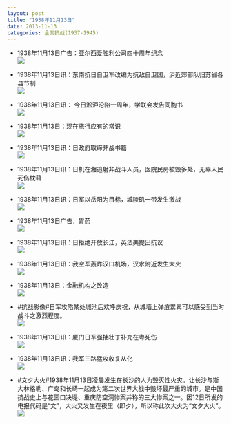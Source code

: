 ```yaml
---
layout: post
title: "1938年11月13日"
date: 2013-11-13
categories: 全面抗战(1937-1945)
---
```


<meta name="referrer" content="no-referrer" />

- 1938年11月13日广告：亚尔西爱胜利公司四十周年纪念 <br/><img src="https://ww2.sinaimg.cn/large/aca367d8jw1eajslz86j3j20cs0jtdj3.jpg" />

- 1938年11月13日讯：东南抗日自卫军改编为抗敌自卫团，沪近郊部队归苏省各县节制 <br/><img src="https://ww3.sinaimg.cn/large/aca367d8jw1eajqoakysfj208y0dzdi0.jpg" />

- 1938年11月13日讯： 今日淞沪沦陷一周年，学联会发告同胞书 <br/><img src="https://ww2.sinaimg.cn/large/aca367d8jw1eajp7xz71aj20cs0gogs6.jpg" />

- 1938年11月13日：现在旅行应有的常识 <br/><img src="https://ww1.sinaimg.cn/large/aca367d8jw1eajoxtgqo1j20qo0kfdqy.jpg" />

- 1938年11月13日讯：日政府取缔非战书籍 <br/><img src="https://ww3.sinaimg.cn/large/aca367d8jw1eajn7dwpz6j20a10dimzt.jpg" />

- 1938年11月13日讯：日机在湘追射非战斗人员，医院民房被毁多处，无辜人民死伤枕藉 <br/><img src="https://ww1.sinaimg.cn/large/aca367d8jw1eajjqgw4qvj20cs0hcad4.jpg" />

- 1938年11月13日讯：日军以岳阳为目标，城陵矶一带发生激战 <br/><img src="https://ww2.sinaimg.cn/large/aca367d8jw1eaji04szntj20cs16tgtu.jpg" />

- 1938年11月13日广告，胃药 <br/><img src="https://ww2.sinaimg.cn/large/aca367d8jw1eajg9ks7zzj206i0gxwg7.jpg" />

- 1938年11月13日讯：日拒绝开放长江，英法美提出抗议 <br/><img src="https://ww3.sinaimg.cn/large/aca367d8jw1eajb2d78k6j20cs0rgtee.jpg" />

- 1938年11月13日讯：我空军轰炸汉口机场，汉水附近发生大火 <br/><img src="https://ww1.sinaimg.cn/large/aca367d8jw1eaj9c0yl08j20cs0k7dja.jpg" />

- 1938年11月13日：金融机构之改造 <br/><img src="https://ww1.sinaimg.cn/large/aca367d8jw1eaj7lmducvj20cs0m7ahk.jpg" />

- #抗战影像#日军攻陷某处城池后欢呼庆祝，从城墙上弹痕累累可以感受到当时战斗之激烈程度。 <br/><img src="https://ww2.sinaimg.cn/large/aca367d8jw1eaj5uq20ncj20ih0m70wn.jpg" />

- 1938年11月13日讯：厦门日军强抽壮丁补充在粤死伤 <br/><img src="https://ww4.sinaimg.cn/large/aca367d8jw1eaj450283jj20cs0e10u2.jpg" />

- 1938年11月13日讯：我军三路猛攻收复从化 <br/><img src="https://ww2.sinaimg.cn/large/aca367d8jw1eaj2e5ax1sj20cs1vo7h7.jpg" />

- #文夕大火#1938年11月13日凌晨发生在长沙的人为毁灭性火灾。让长沙与斯大林格勒、广岛和长崎一起成为第二次世界大战中毁坏最严重的城市。是中国抗战史上与花园口决堤、重庆防空洞惨案并称的三大惨案之一。因12日所发的电报代码是“文”，大火又发生在夜里（即夕），所以称此次大火为“文夕大火”。 <br/><img src="https://ww3.sinaimg.cn/large/aca367d8jw1eaj0xxmzw8j20hs6yp7wh.jpg" />


